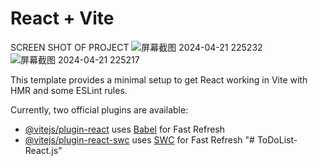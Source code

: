 # React + Vite
SCREEN SHOT OF PROJECT
![屏幕截图 2024-04-21 225232](https://github.com/Jjphuan/ToDoList-React.js/assets/137185461/b9ec65f3-8931-4f37-b298-9eb32a20869f)
![屏幕截图 2024-04-21 225217](https://github.com/Jjphuan/ToDoList-React.js/assets/137185461/40e921c5-8db1-4e36-9430-783f1886ea57)


This template provides a minimal setup to get React working in Vite with HMR and some ESLint rules.

Currently, two official plugins are available:

- [@vitejs/plugin-react](https://github.com/vitejs/vite-plugin-react/blob/main/packages/plugin-react/README.md) uses [Babel](https://babeljs.io/) for Fast Refresh
- [@vitejs/plugin-react-swc](https://github.com/vitejs/vite-plugin-react-swc) uses [SWC](https://swc.rs/) for Fast Refresh
"# ToDoList-React.js" 
